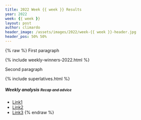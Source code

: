 ```yaml
---
title: 2022 Week {{ week }} Results
year: 2022
week: {{ week }}
layout: post
author: climardo
header_image: /assets/images/2022/week-{{ week }}-header.jpg
header_pos: 50% 50%
---
```

{% raw %}
First paragraph

{% include weekly-winners-2022.html %}

Second paragraph

{% include superlatives.html %}

##### Weekly analysis <small class="text-muted">Recap and advice</small>
- [Link1](#)
- [Link2](#)
- [Link3](#)
{% endraw %}